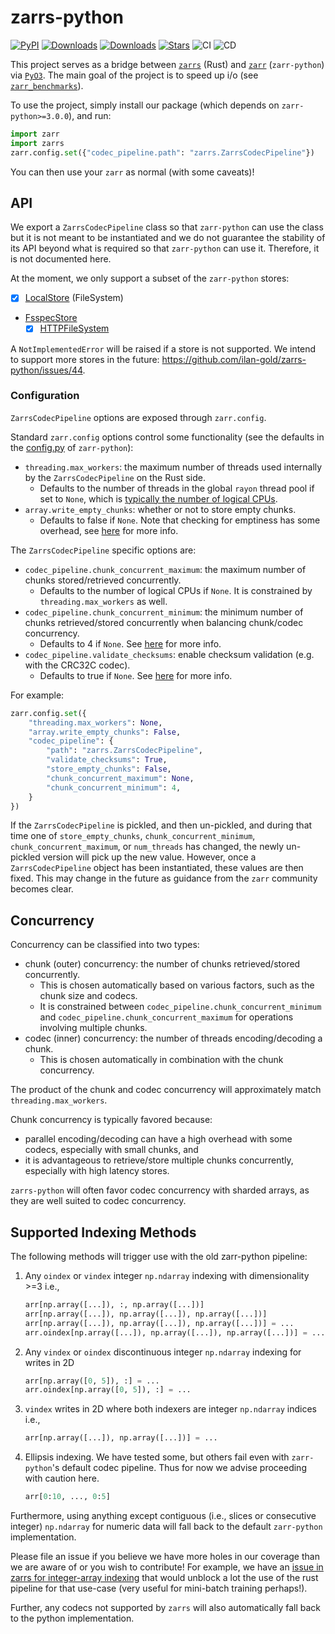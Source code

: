 # zarrs-python

[![PyPI](https://img.shields.io/pypi/v/zarrs.svg)](https://pypi.org/project/zarrs)
[![Downloads](https://static.pepy.tech/badge/zarrs/month)](https://pepy.tech/project/zarrs)
[![Downloads](https://static.pepy.tech/badge/zarrs)](https://pepy.tech/project/zarrs)
[![Stars](https://img.shields.io/github/stars/ilan-gold/zarrs-python?style=flat&logo=github&color=yellow)](https://github.com/ilan-gold/zarrs-python/stargazers)
![CI](https://github.com/ilan-gold/zarrs-python/actions/workflows/ci.yml/badge.svg)
![CD](https://github.com/ilan-gold/zarrs-python/actions/workflows/cd.yml/badge.svg)

This project serves as a bridge between [`zarrs`](https://docs.rs/zarrs/latest/zarrs/) (Rust) and [`zarr`](https://zarr.readthedocs.io/en/latest/index.html) (`zarr-python`) via [`PyO3`](https://pyo3.rs/v0.22.3/).  The main goal of the project is to speed up i/o (see [`zarr_benchmarks`](https://github.com/LDeakin/zarr_benchmarks)).

To use the project, simply install our package (which depends on `zarr-python>=3.0.0`), and run:

```python
import zarr
import zarrs
zarr.config.set({"codec_pipeline.path": "zarrs.ZarrsCodecPipeline"})
```

You can then use your `zarr` as normal (with some caveats)!

## API

We export a `ZarrsCodecPipeline` class so that `zarr-python` can use the class but it is not meant to be instantiated and we do not guarantee the stability of its API beyond what is required so that `zarr-python` can use it.  Therefore, it is not documented here.

At the moment, we only support a subset of the `zarr-python` stores:

- [x] [LocalStore](https://zarr.readthedocs.io/en/latest/_autoapi/zarr/storage/index.html#zarr.storage.LocalStore) (FileSystem)
- [FsspecStore](https://zarr.readthedocs.io/en/latest/_autoapi/zarr/storage/index.html#zarr.storage.FsspecStore)
  - [x] [HTTPFileSystem](https://filesystem-spec.readthedocs.io/en/latest/api.html#fsspec.implementations.http.HTTPFileSystem)

A `NotImplementedError` will be raised if a store is not supported.
We intend to support more stores in the future: https://github.com/ilan-gold/zarrs-python/issues/44.

### Configuration

`ZarrsCodecPipeline` options are exposed through `zarr.config`.

Standard `zarr.config` options control some functionality (see the defaults in the [config.py](https://github.com/zarr-developers/zarr-python/blob/main/src/zarr/core/config.py) of `zarr-python`):
- `threading.max_workers`: the maximum number of threads used internally by the `ZarrsCodecPipeline` on the Rust side.
  - Defaults to the number of threads in the global `rayon` thread pool if set to `None`, which is [typically the number of logical CPUs](https://docs.rs/rayon/latest/rayon/struct.ThreadPoolBuilder.html#method.num_threads).
- `array.write_empty_chunks`: whether or not to store empty chunks.
  - Defaults to false if `None`. Note that checking for emptiness has some overhead, see [here](https://docs.rs/zarrs/latest/zarrs/config/struct.Config.html#store-empty-chunks) for more info.

The `ZarrsCodecPipeline` specific options are:
- `codec_pipeline.chunk_concurrent_maximum`: the maximum number of chunks stored/retrieved concurrently.
  - Defaults to the number of logical CPUs if `None`. It is constrained by `threading.max_workers` as well.
- `codec_pipeline.chunk_concurrent_minimum`: the minimum number of chunks retrieved/stored concurrently when balancing chunk/codec concurrency.
  - Defaults to 4 if `None`. See [here](https://docs.rs/zarrs/latest/zarrs/config/struct.Config.html#chunk-concurrent-minimum) for more info.
- `codec_pipeline.validate_checksums`: enable checksum validation (e.g. with the CRC32C codec).
  - Defaults to true if `None`. See [here](https://docs.rs/zarrs/latest/zarrs/config/struct.Config.html#validate-checksums) for more info.

For example:
```python
zarr.config.set({
    "threading.max_workers": None,
    "array.write_empty_chunks": False,
    "codec_pipeline": {
        "path": "zarrs.ZarrsCodecPipeline",
        "validate_checksums": True,
        "store_empty_chunks": False,
        "chunk_concurrent_maximum": None,
        "chunk_concurrent_minimum": 4,
    }
})
```

If the `ZarrsCodecPipeline` is pickled, and then un-pickled, and during that time one of `store_empty_chunks`, `chunk_concurrent_minimum`, `chunk_concurrent_maximum`, or `num_threads` has changed, the newly un-pickled version will pick up the new value.  However, once a `ZarrsCodecPipeline` object has been instantiated, these values are then fixed.  This may change in the future as guidance from the `zarr` community becomes clear.

## Concurrency

Concurrency can be classified into two types:
- chunk (outer) concurrency: the number of chunks retrieved/stored concurrently.
  - This is chosen automatically based on various factors, such as the chunk size and codecs.
  - It is constrained between `codec_pipeline.chunk_concurrent_minimum` and `codec_pipeline.chunk_concurrent_maximum` for operations involving multiple chunks.
- codec (inner) concurrency: the number of threads encoding/decoding a chunk.
  - This is chosen automatically in combination with the chunk concurrency.

The product of the chunk and codec concurrency will approximately match `threading.max_workers`.

Chunk concurrency is typically favored because:
- parallel encoding/decoding can have a high overhead with some codecs, especially with small chunks, and
- it is advantageous to retrieve/store multiple chunks concurrently, especially with high latency stores.

`zarrs-python` will often favor codec concurrency with sharded arrays, as they are well suited to codec concurrency.

## Supported Indexing Methods

The following methods will trigger use with the old zarr-python pipeline:

1. Any `oindex` or `vindex` integer `np.ndarray` indexing with dimensionality >=3 i.e.,

   ```python
   arr[np.array([...]), :, np.array([...])]
   arr[np.array([...]), np.array([...]), np.array([...])]
   arr[np.array([...]), np.array([...]), np.array([...])] = ...
   arr.oindex[np.array([...]), np.array([...]), np.array([...])] = ...
   ```

2. Any `vindex` or `oindex` discontinuous integer `np.ndarray` indexing for writes in 2D

   ```python
   arr[np.array([0, 5]), :] = ...
   arr.oindex[np.array([0, 5]), :] = ...
   ```

3. `vindex` writes in 2D where both indexers are integer `np.ndarray` indices i.e.,

   ```python
   arr[np.array([...]), np.array([...])] = ...
   ```

4. Ellipsis indexing.  We have tested some, but others fail even with `zarr-python`'s default codec pipeline.  Thus for now we advise proceeding with caution here.

   ```python
   arr[0:10, ..., 0:5]
   ```


Furthermore, using anything except contiguous (i.e., slices or consecutive integer) `np.ndarray` for numeric data will fall back to the default `zarr-python` implementation.

Please file an issue if you believe we have more holes in our coverage than we are aware of or you wish to contribute!  For example, we have an [issue in zarrs for integer-array indexing](https://github.com/LDeakin/zarrs/issues/52) that would unblock a lot the use of the rust pipeline for that use-case (very useful for mini-batch training perhaps!).

Further, any codecs not supported by `zarrs` will also automatically fall back to the python implementation.
